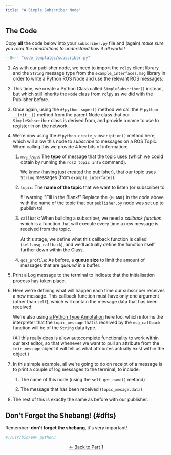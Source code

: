 ```yaml
---  
title: "A Simple Subscriber Node"  
---
```


## The Code

Copy **all** the code below into your `subscriber.py` file and (again) *make sure you read the annotations to understand how it all works!*

```python title="subscriber.py"
--8<-- "code_templates/subscriber.py"
```

1. As with our publisher node, we need to import the `rclpy` client library and the `String` message type from the `example_interfaces.msg` library in order to write a Python ROS Node and use the relevant ROS messages:

2. This time, we create a Python Class called `SimpleSubscriber()` instead, but which still inherits the `Node` class from `rclpy` as we did with the Publisher before.

3. Once again, using the `#!python super()` method we call the `#!python __init__()` method from the parent Node class that our `SimpleSubscriber` class is derived from, and provide a name to use to register in on the network.

4. We're now using the `#!python create_subscription()` method here, which will allow this node to *subscribe* to messages on a ROS Topic. When calling this we provide 4 key bits of information:

    1. `msg_type`: The **type** of message that the topic uses (which we could obtain by running the `ros2 topic info` command).
        
        We know (having just created the publisher), that our topic uses `String` messages (from `example_interfaces`).
    
    1. `topic`: The **name of the topic** that we want to listen (or subscribe) to.
        
        !!! warning "Fill in the Blank!"
            Replace the `{BLANK}` in the code above with the name of the topic that our [`publisher.py` node](./publisher.md) was set up to publish to!
    
    1. `callback`: When building a subscriber, we need a *callback function*, which is a function that will execute every time a new message is received from the topic.

        At this stage, we define what this callback function is called (`self.msg_callback`), and we'll actually define the function itself further down within the Class.
    
    1. `qos_profile`: As before, a **queue size** to limit the amount of messages that are *queued* in a buffer. 

5. Print a Log message to the terminal to indicate that the initialisation process has taken place.

6. Here we're defining what will happen each time our subscriber receives a new message. This callback function must have only one argument (other than `self`), which will contain the message data that has been received:

    We're also using [a Python Type Annotation](https://docs.python.org/3/library/typing.html) here too, which informs the interpreter that the `topic_message` that is received by the `msg_callback` function will be of the `String` data type.
    
    (All this really does is allow autocomplete functionality to work within our text editor, so that whenever we want to pull an attribute from the `toic_message` object it will tell us what attributes actually exist within the object.)

7. In this simple example, all we're going to do on receipt of a message is to print a couple of log messages to the terminal, to include: 

    1. The name of this node (using the `self.get_name()` method)

    1. The message that has been received (`topic_mesage.data`)

8. The rest of this is exactly the same as before with our publisher.

## Don't Forget the Shebang! {#dfts}

Remember: **don't forget the shebang**, it's very important!

```python
#!/usr/bin/env python3
```

<p align="center">
  <a href="../../part1#sub_ret">&#8592; Back to Part 1</a>
</p>